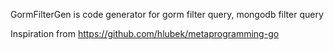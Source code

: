 GormFilterGen is code generator for gorm filter query, mongodb filter query

Inspiration from https://github.com/hlubek/metaprogramming-go
